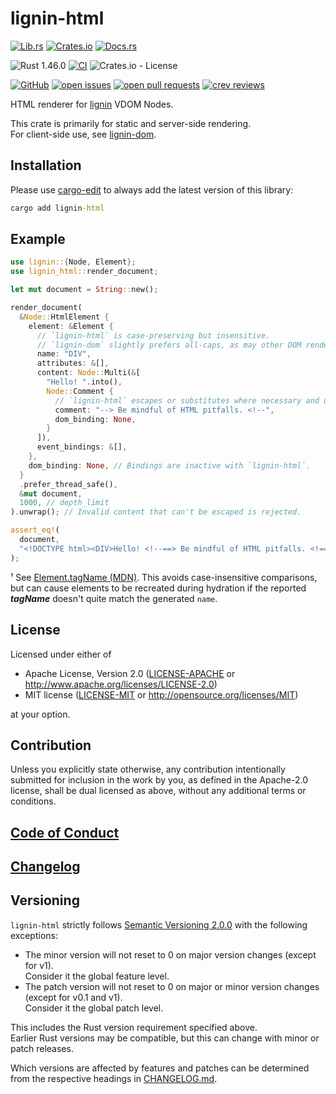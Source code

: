 # lignin-html

[![Lib.rs](https://img.shields.io/badge/Lib.rs-*-84f)](https://lib.rs/crates/lignin-html)
[![Crates.io](https://img.shields.io/crates/v/lignin-html)](https://crates.io/crates/lignin-html)
[![Docs.rs](https://docs.rs/lignin-html/badge.svg)](https://docs.rs/crates/lignin-html)

![Rust 1.46.0](https://img.shields.io/static/v1?logo=Rust&label=&message=1.46.0&color=grey)
[![CI](https://github.com/Tamschi/lignin-html/workflows/CI/badge.svg?branch=develop)](https://github.com/Tamschi/lignin-html/actions?query=workflow%3ACI+branch%3Adevelop)
![Crates.io - License](https://img.shields.io/crates/l/lignin-html/0.0.5)

[![GitHub](https://img.shields.io/static/v1?logo=GitHub&label=&message=%20&color=grey)](https://github.com/Tamschi/lignin-html)
[![open issues](https://img.shields.io/github/issues-raw/Tamschi/lignin-html)](https://github.com/Tamschi/lignin-html/issues)
[![open pull requests](https://img.shields.io/github/issues-pr-raw/Tamschi/lignin-html)](https://github.com/Tamschi/lignin-html/pulls)
[![crev reviews](https://web.crev.dev/rust-reviews/badge/crev_count/lignin-html.svg)](https://web.crev.dev/rust-reviews/crate/lignin-html/)

HTML renderer for [lignin] VDOM Nodes.

This crate is primarily for static and server-side rendering.  
For client-side use, see [lignin-dom].

[lignin]: https://github.com/Tamschi/lignin
[lignin-dom]: https://github.com/Tamschi/lignin-dom

## Installation

Please use [cargo-edit](https://crates.io/crates/cargo-edit) to always add the latest version of this library:

```cmd
cargo add lignin-html
```

## Example

```rust
use lignin::{Node, Element};
use lignin_html::render_document;

let mut document = String::new();

render_document(
  &Node::HtmlElement {
    element: &Element {
      // `lignin-html` is case-preserving but insensitive.
      // `lignin-dom` slightly prefers all-caps, as may other DOM renderers.¹
      name: "DIV",
      attributes: &[],
      content: Node::Multi(&[
        "Hello! ".into(),
        Node::Comment {
          // `lignin-html` escapes or substitutes where necessary and unobtrusive.
          comment: "--> Be mindful of HTML pitfalls. <!--",
          dom_binding: None,
        }
      ]),
      event_bindings: &[],
    },
    dom_binding: None, // Bindings are inactive with `lignin-html`.
  }
  .prefer_thread_safe(),
  &mut document,
  1000, // depth_limit
).unwrap(); // Invalid content that can't be escaped is rejected.

assert_eq!(
  document,
  "<!DOCTYPE html><DIV>Hello! <!--==> Be mindful of HTML pitfalls. <!==--></DIV>",
);
```

¹ See [Element.tagName (MDN)](https://developer.mozilla.org/en-US/docs/Web/API/Element/tagName). This avoids case-insensitive comparisons, but can cause elements to be recreated during hydration if the reported ***tagName*** doesn't quite match the generated `name`.

## License

Licensed under either of

* Apache License, Version 2.0
   ([LICENSE-APACHE](LICENSE-APACHE) or <http://www.apache.org/licenses/LICENSE-2.0>)
* MIT license
   ([LICENSE-MIT](LICENSE-MIT) or <http://opensource.org/licenses/MIT>)

at your option.

## Contribution

Unless you explicitly state otherwise, any contribution intentionally submitted
for inclusion in the work by you, as defined in the Apache-2.0 license, shall be
dual licensed as above, without any additional terms or conditions.

## [Code of Conduct](CODE_OF_CONDUCT.md)

## [Changelog](CHANGELOG.md)

## Versioning

`lignin-html` strictly follows [Semantic Versioning 2.0.0](https://semver.org/spec/v2.0.0.html) with the following exceptions:

* The minor version will not reset to 0 on major version changes (except for v1).  
Consider it the global feature level.
* The patch version will not reset to 0 on major or minor version changes (except for v0.1 and v1).  
Consider it the global patch level.

This includes the Rust version requirement specified above.  
Earlier Rust versions may be compatible, but this can change with minor or patch releases.

Which versions are affected by features and patches can be determined from the respective headings in [CHANGELOG.md](CHANGELOG.md).
